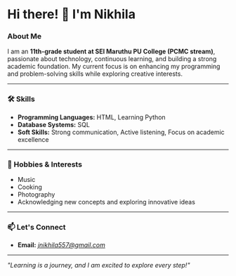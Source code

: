 # Hi there! 👋 I'm Nikhila  

### About Me  
I am an **11th-grade student at SEI Maruthu PU College (PCMC stream)**, passionate about technology, continuous learning, and building a strong academic foundation. My current focus is on enhancing my programming and problem-solving skills while exploring creative interests.  

---

### 🛠 Skills  
- **Programming Languages:** HTML, Learning Python  
- **Database Systems:** SQL  
- **Soft Skills:** Strong communication, Active listening, Focus on academic excellence  

---

### 🎯 Hobbies & Interests  
- Music  
- Cooking  
- Photography  
- Acknowledging new concepts and exploring innovative ideas  

---

### 📫 Let's Connect  
- **Email:** *jnikhila557@gmail.com*   

---

*"Learning is a journey, and I am excited to explore every step!"*  


